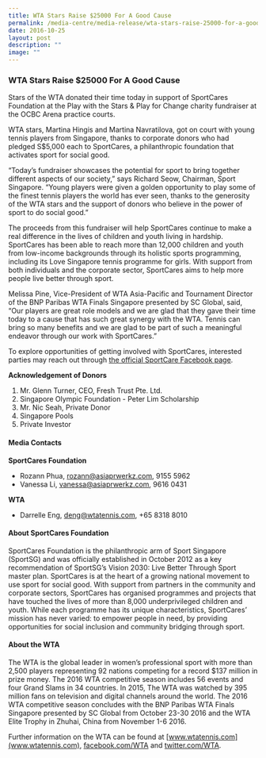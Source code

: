 ```yaml
---
title: WTA Stars Raise $25000 For A Good Cause
permalink: /media-centre/media-release/wta-stars-raise-25000-for-a-good-cause/
date: 2016-10-25
layout: post
description: ""
image: ""
---
```

### **WTA Stars Raise $25000 For A Good Cause**
Stars of the WTA donated their time today in support of SportCares Foundation at the Play with the Stars & Play for Change charity fundraiser at the OCBC Arena practice courts.  
  
WTA stars, Martina Hingis and Martina Navratilova, got on court with young tennis players from Singapore, thanks to corporate donors who had pledged S$5,000 each to SportCares, a philanthropic foundation that activates sport for social good.  
  
“Today’s fundraiser showcases the potential for sport to bring together different aspects of our society,” says Richard Seow, Chairman, Sport Singapore. “Young players were given a golden opportunity to play some of the finest tennis players the world has ever seen, thanks to the generosity of the WTA stars and the support of donors who believe in the power of sport to do social good.”  
  
The proceeds from this fundraiser will help SportCares continue to make a real difference in the lives of children and youth living in hardship. SportCares has been able to reach more than 12,000 children and youth from low-income backgrounds through its holistic sports programming, including its Love Singapore tennis programme for girls. With support from both individuals and the corporate sector, SportCares aims to help more people live better through sport.  
  
Melissa Pine, Vice-President of WTA Asia-Pacific and Tournament Director of the BNP Paribas WTA Finals Singapore presented by SC Global, said, “Our players are great role models and we are glad that they gave their time today to a cause that has such great synergy with the WTA. Tennis can bring so many benefits and we are glad to be part of such a meaningful endeavor through our work with SportCares.”  
  
To explore opportunities of getting involved with SportCares, interested parties may reach out through [the official SportCare Facebook page](www.facebook.com/SportCaresSG).
  
**Acknowledgement of Donors**
  
1. Mr. Glenn Turner, CEO, Fresh Trust Pte. Ltd.   
2. Singapore Olympic Foundation - Peter Lim Scholarship  
3. Mr. Nic Seah, Private Donor  
4. Singapore Pools  
5. Private Investor  

  
#### **Media Contacts**
  
**SportCares Foundation**

* Rozann Phua, rozann@asiaprwerkz.com, 9155 5962  
* Vanessa Li, vanessa@asiaprwerkz.com, 9616 0431  
  
**WTA**
* Darrelle Eng, deng@wtatennis.com, +65 8318 8010  
  
  
#### **About SportCares Foundation**
SportCares Foundation is the philanthropic arm of Sport Singapore (SportSG) and was officially established in October 2012 as a key recommendation of SportSG’s Vision 2030: Live Better Through Sport master plan. SportCares is at the heart of a growing national movement to use sport for social good. With support from partners in the community and corporate sectors, SportCares has organised programmes and projects that have touched the lives of more than 8,000 underprivileged children and youth. While each programme has its unique characteristics, SportCares’ mission has never varied: to empower people in need, by providing opportunities for social inclusion and community bridging through sport.  
  
#### **About the WTA**
The WTA is the global leader in women’s professional sport with more than 2,500 players representing 92 nations competing for a record $137 million in prize money. The 2016 WTA competitive season includes 56 events and four Grand Slams in 34 countries. In 2015, The WTA was watched by 395 million fans on television and digital channels around the world. The 2016 WTA competitive season concludes with the BNP Paribas WTA Finals Singapore presented by SC Global from October 23-30 2016 and the WTA Elite Trophy in Zhuhai, China from November 1-6 2016.  

Further information on the WTA can be found at [www.wtatennis.com](www.wtatennis.com), [facebook.com/WTA](facebook.com/WTA) and [twitter.com/WTA](twitter.com/WTA).
